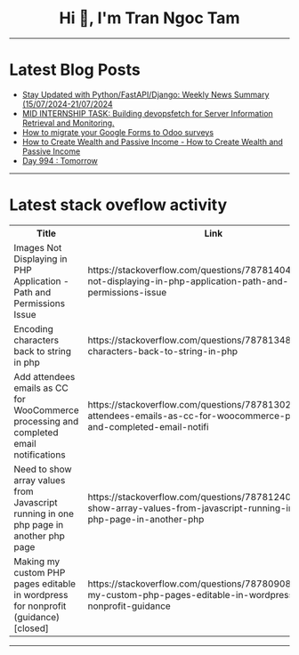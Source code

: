 <h1 align="center">Hi 👋, I'm Tran Ngoc Tam</h1>

---

# Latest Blog Posts 
<!-- BLOG-POST-LIST:START -->
- [Stay Updated with Python/FastAPI/Django: Weekly News Summary &lpar;15/07/2024-21/07/2024](https://dev.to/poovarasu/stay-updated-with-pythonfastapidjango-weekly-news-summary-15072024-21072024-4lfa)
- [MID INTERNSHIP TASK: Building devopsfetch for Server Information Retrieval and Monitoring.](https://dev.to/efosa-dev/mid-internship-task-building-devopsfetch-for-server-information-retrieval-and-monitoring-2bj2)
- [How to migrate your Google Forms to Odoo surveys](https://dev.to/m1k3lm/how-to-migrate-your-google-forms-to-odoo-surveys-m56)
- [How to Create Wealth and Passive Income - How to Create Wealth and Passive Income](https://dev.to/juanemilio31323/how-to-create-wealth-and-passive-income-how-to-create-wealth-and-passive-income-2e4k)
- [Day 994 : Tomorrow](https://dev.to/dwane/day-994-tomorrow-3l1c)
<!-- BLOG-POST-LIST:END -->

---

# Latest stack oveflow activity
<table>
  <tr><th>Title</th><th>Link</th></tr>
  <!-- STACKOVERFLOW:START --><tr><td>Images Not Displaying in PHP Application - Path and Permissions Issue</td><td>https://stackoverflow.com/questions/78781404/images-not-displaying-in-php-application-path-and-permissions-issue</td></tr><tr><td>Encoding characters back to string in php</td><td>https://stackoverflow.com/questions/78781348/encoding-characters-back-to-string-in-php</td></tr><tr><td>Add attendees emails as CC for WooCommerce processing and completed email notifications</td><td>https://stackoverflow.com/questions/78781302/add-attendees-emails-as-cc-for-woocommerce-processing-and-completed-email-notifi</td></tr><tr><td>Need to show array values from Javascript running in one php page in another php page</td><td>https://stackoverflow.com/questions/78781240/need-to-show-array-values-from-javascript-running-in-one-php-page-in-another-php</td></tr><tr><td>Making my custom PHP pages editable in wordpress for nonprofit &lpar;guidance&rpar; [closed]</td><td>https://stackoverflow.com/questions/78780908/making-my-custom-php-pages-editable-in-wordpress-for-nonprofit-guidance</td></tr><!-- STACKOVERFLOW:END -->
</table>

---


